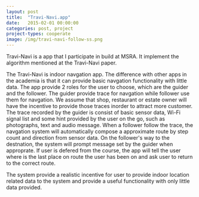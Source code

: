 ```yaml
---
layout: post
title:  "Travi-Navi.app"
date:   2015-02-01 00:00:00
categories: post, project
project-types: cooperate
image: /img/travi-navi-follow-ss.png
---
```


Travi-Navi is a app that I participate in build at MSRA. It implement the algorithm mentioned at the Travi-Navi paper.

The Travi-Navi is indoor navgation app. The difference with other apps in the academia is that it can provide basic navgation functionality with little data. The app provide 2 roles for the user to choose, which are the guider and the follower. The guider provide trace for navgation while follower use them for navgation. We assume that shop, restaurant or estate owner will have the incentive to provide those traces inorder to attract more customer. The trace recorded by the guider is consist of basic sensor data, Wi-Fi signal list and some hint provided by the user on the go, such as photographs, text and audio message. When a follower follow the trace, the navgation system will automatically compose a approximate route by step count and direction from sensor data. On the follower's way to the destnation, the system will prompt message set by the guider when approprate. If user is defered from the course, the app will tell the user where is the last place on route the user has been on and ask user to return to the correct route.

The system provide a realistic incentive for user to provide indoor location related data to the system and provide a useful functionality with only little data provided.